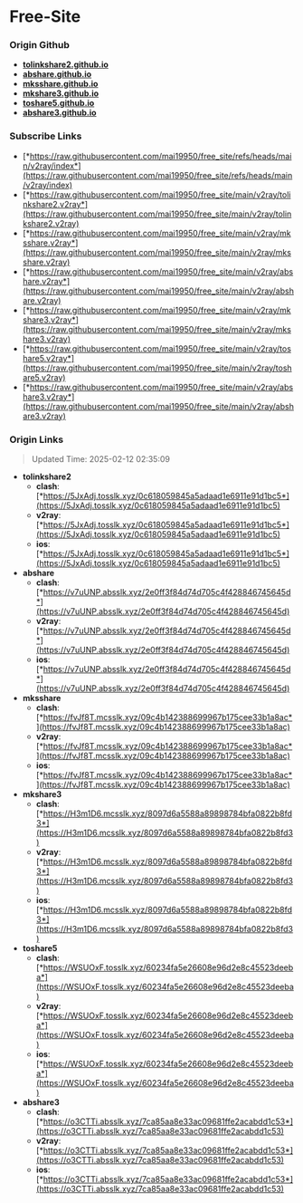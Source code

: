 # Free-Site

### Origin Github

- [**tolinkshare2.github.io**](https://github.com/tolinkshare2/tolinkshare2.github.io)
- [**abshare.github.io**](https://github.com/abshare/abshare.github.io)
- [**mksshare.github.io**](https://github.com/mksshare/mksshare.github.io)
- [**mkshare3.github.io**](https://github.com/mkshare3/mkshare3.github.io)
- [**toshare5.github.io**](https://github.com/toshare5/toshare5.github.io)
- [**abshare3.github.io**](https://github.com/abshare3/abshare3.github.io)

### Subscribe Links

- [*https://raw.githubusercontent.com/mai19950/free_site/refs/heads/main/v2ray/index*](https://raw.githubusercontent.com/mai19950/free_site/refs/heads/main/v2ray/index)
- [*https://raw.githubusercontent.com/mai19950/free_site/main/v2ray/tolinkshare2.v2ray*](https://raw.githubusercontent.com/mai19950/free_site/main/v2ray/tolinkshare2.v2ray)
- [*https://raw.githubusercontent.com/mai19950/free_site/main/v2ray/mksshare.v2ray*](https://raw.githubusercontent.com/mai19950/free_site/main/v2ray/mksshare.v2ray)
- [*https://raw.githubusercontent.com/mai19950/free_site/main/v2ray/abshare.v2ray*](https://raw.githubusercontent.com/mai19950/free_site/main/v2ray/abshare.v2ray)
- [*https://raw.githubusercontent.com/mai19950/free_site/main/v2ray/mkshare3.v2ray*](https://raw.githubusercontent.com/mai19950/free_site/main/v2ray/mkshare3.v2ray)
- [*https://raw.githubusercontent.com/mai19950/free_site/main/v2ray/toshare5.v2ray*](https://raw.githubusercontent.com/mai19950/free_site/main/v2ray/toshare5.v2ray)
- [*https://raw.githubusercontent.com/mai19950/free_site/main/v2ray/abshare3.v2ray*](https://raw.githubusercontent.com/mai19950/free_site/main/v2ray/abshare3.v2ray)

### Origin Links

> Updated Time: 2025-02-12 02:35:09

- **tolinkshare2**
  - **clash**: [*https://5JxAdj.tosslk.xyz/0c618059845a5adaad1e6911e91d1bc5*](https://5JxAdj.tosslk.xyz/0c618059845a5adaad1e6911e91d1bc5)
  - **v2ray**: [*https://5JxAdj.tosslk.xyz/0c618059845a5adaad1e6911e91d1bc5*](https://5JxAdj.tosslk.xyz/0c618059845a5adaad1e6911e91d1bc5)
  - **ios**: [*https://5JxAdj.tosslk.xyz/0c618059845a5adaad1e6911e91d1bc5*](https://5JxAdj.tosslk.xyz/0c618059845a5adaad1e6911e91d1bc5)
- **abshare**
  - **clash**: [*https://v7uUNP.absslk.xyz/2e0ff3f84d74d705c4f428846745645d*](https://v7uUNP.absslk.xyz/2e0ff3f84d74d705c4f428846745645d)
  - **v2ray**: [*https://v7uUNP.absslk.xyz/2e0ff3f84d74d705c4f428846745645d*](https://v7uUNP.absslk.xyz/2e0ff3f84d74d705c4f428846745645d)
  - **ios**: [*https://v7uUNP.absslk.xyz/2e0ff3f84d74d705c4f428846745645d*](https://v7uUNP.absslk.xyz/2e0ff3f84d74d705c4f428846745645d)
- **mksshare**
  - **clash**: [*https://fvJf8T.mcsslk.xyz/09c4b142388699967b175cee33b1a8ac*](https://fvJf8T.mcsslk.xyz/09c4b142388699967b175cee33b1a8ac)
  - **v2ray**: [*https://fvJf8T.mcsslk.xyz/09c4b142388699967b175cee33b1a8ac*](https://fvJf8T.mcsslk.xyz/09c4b142388699967b175cee33b1a8ac)
  - **ios**: [*https://fvJf8T.mcsslk.xyz/09c4b142388699967b175cee33b1a8ac*](https://fvJf8T.mcsslk.xyz/09c4b142388699967b175cee33b1a8ac)
- **mkshare3**
  - **clash**: [*https://H3m1D6.mcsslk.xyz/8097d6a5588a89898784bfa0822b8fd3*](https://H3m1D6.mcsslk.xyz/8097d6a5588a89898784bfa0822b8fd3)
  - **v2ray**: [*https://H3m1D6.mcsslk.xyz/8097d6a5588a89898784bfa0822b8fd3*](https://H3m1D6.mcsslk.xyz/8097d6a5588a89898784bfa0822b8fd3)
  - **ios**: [*https://H3m1D6.mcsslk.xyz/8097d6a5588a89898784bfa0822b8fd3*](https://H3m1D6.mcsslk.xyz/8097d6a5588a89898784bfa0822b8fd3)
- **toshare5**
  - **clash**: [*https://WSUOxF.tosslk.xyz/60234fa5e26608e96d2e8c45523deeba*](https://WSUOxF.tosslk.xyz/60234fa5e26608e96d2e8c45523deeba)
  - **v2ray**: [*https://WSUOxF.tosslk.xyz/60234fa5e26608e96d2e8c45523deeba*](https://WSUOxF.tosslk.xyz/60234fa5e26608e96d2e8c45523deeba)
  - **ios**: [*https://WSUOxF.tosslk.xyz/60234fa5e26608e96d2e8c45523deeba*](https://WSUOxF.tosslk.xyz/60234fa5e26608e96d2e8c45523deeba)
- **abshare3**
  - **clash**: [*https://o3CTTi.absslk.xyz/7ca85aa8e33ac09681ffe2acabdd1c53*](https://o3CTTi.absslk.xyz/7ca85aa8e33ac09681ffe2acabdd1c53)
  - **v2ray**: [*https://o3CTTi.absslk.xyz/7ca85aa8e33ac09681ffe2acabdd1c53*](https://o3CTTi.absslk.xyz/7ca85aa8e33ac09681ffe2acabdd1c53)
  - **ios**: [*https://o3CTTi.absslk.xyz/7ca85aa8e33ac09681ffe2acabdd1c53*](https://o3CTTi.absslk.xyz/7ca85aa8e33ac09681ffe2acabdd1c53)
